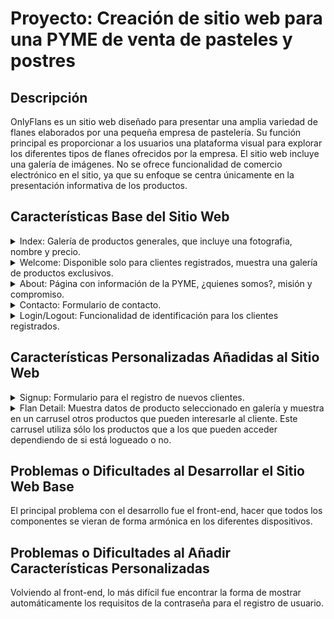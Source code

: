 # Proyecto: Creación de sitio web para una PYME de venta de pasteles y postres

## Descripción
OnlyFlans es un sitio web diseñado para presentar una amplia variedad de flanes elaborados por una pequeña empresa de pastelería. Su función principal es proporcionar a los usuarios una plataforma visual para explorar los diferentes tipos de flanes ofrecidos por la empresa. El sitio web incluye una galería de imágenes. No se ofrece funcionalidad de comercio electrónico en el sitio, ya que su enfoque se centra únicamente en la presentación informativa de los productos.

## Características Base del Sitio Web

<details>
<summary>Index: Galería de productos generales, que incluye una fotografia, nombre y precio.</summary>

![Index](https://github.com/LauDuhalde/PROYECTO-ONLYFLANS/assets/18353596/f45e7d64-4a99-4f99-9a8e-40ee672b9914)

</details>

<details>
<summary>Welcome: Disponible solo para clientes registrados, muestra una galería de productos exclusivos.</summary>

![Welcome](https://github.com/LauDuhalde/PROYECTO-ONLYFLANS/assets/18353596/fa727014-61f8-4951-8f20-f84543b27dd1)

</details>

<details>
<summary>About: Página con información de la PYME, ¿quienes somos?, misión y compromiso.</summary>

![About](https://github.com/LauDuhalde/PROYECTO-ONLYFLANS/assets/18353596/01d9a637-e312-4c0e-a1c9-6c73ec1eccc1)

</details>

<details>
<summary>Contacto: Formulario de contacto.</summary>

![Contacto](https://github.com/LauDuhalde/PROYECTO-ONLYFLANS/assets/18353596/baaa7e75-bb76-4d82-adb6-e5df43dafb3e)
![Contacto Success](https://github.com/LauDuhalde/PROYECTO-ONLYFLANS/assets/18353596/fbd205a1-8376-4d48-ac6b-9cc4c9ea7a38)

</details>

<details>
<summary>Login/Logout: Funcionalidad de identificación para los clientes registrados.</summary>

![Login](https://github.com/LauDuhalde/PROYECTO-ONLYFLANS/assets/18353596/669793f6-be96-461c-a158-f6cf60a671f7)
![Logout](https://github.com/LauDuhalde/PROYECTO-ONLYFLANS/assets/18353596/940bbdef-b568-4a14-af84-60095ecd8fa1)

</details>

## Características Personalizadas Añadidas al Sitio Web

<details>
<summary>Signup: Formulario para el registro de nuevos clientes.</summary>

![Signup](https://github.com/LauDuhalde/PROYECTO-ONLYFLANS/assets/18353596/d297ae40-315a-4abf-bb16-abf93bc3ccff)
![Signup Success](https://github.com/LauDuhalde/PROYECTO-ONLYFLANS/assets/18353596/4e5f8f40-a3aa-4ff8-a7e5-83d2ceeb5271)

</details>

<details>
<summary>Flan Detail: Muestra datos de producto seleccionado en galería y muestra en un carrusel otros productos que pueden interesarle al cliente. Este carrusel utiliza sólo los productos que a los que pueden acceder dependiendo de si está logueado o no.</summary>

![Flan Detail](https://github.com/LauDuhalde/PROYECTO-ONLYFLANS/assets/18353596/b08f281c-142b-4ed8-afa1-759dbd3b1b56)

</details>

## Problemas o Dificultades al Desarrollar el Sitio Web Base
El principal problema con el desarrollo fue el front-end, hacer que todos los componentes se vieran de forma armónica en los diferentes dispositivos.

## Problemas o Dificultades al Añadir Características Personalizadas
Volviendo al front-end, lo más difícil fue encontrar la forma de mostrar automáticamente los requisitos de la contraseña para el registro de usuario.
